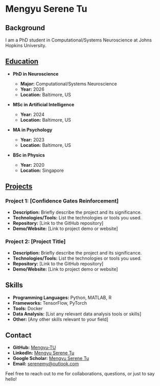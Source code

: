 # Mengyu Serene Tu

## Background

I am a PhD student in Computational/Systems Neuroscience at Johns Hopkins University.

## [Education](education.md)

- **PhD in Neuroscience**
  - **Major:** Computational/Systems Neuroscience
  - **Year:** 2026
  - **Location:** Baltimore, US

- **MSc in Artificial Intelligence**
  - **Year:** 2024
  - **Location:** Baltimore, US

- **MA in Psychology**
  - **Year:** 2023
  - **Location:** Baltimore, US

- **BSc in Physics**
  - **Year:** 2020
  - **Location:** Singapore

## [Projects](projects.md)

### Project 1: [Confidence Gates Reinforcement]

- **Description:** Briefly describe the project and its significance.
- **Technologies/Tools:** List the technologies or tools you used.
- **Repository:** [Link to the GitHub repository]
- **Demo/Website:** [Link to project demo or website]

### Project 2: [Project Title]

- **Description:** Briefly describe the project and its significance.
- **Technologies/Tools:** List the technologies or tools you used.
- **Repository:** [Link to the GitHub repository]
- **Demo/Website:** [Link to project demo or website]

## Skills

- **Programming Languages:** Python, MATLAB, R
- **Frameworks:** TensorFlow, PyTorch
- **Tools:** Docker
- **Data Analysis:** [List any relevant data analysis tools or skills]
- **Other:** [Any other skills relevant to your field]

## Contact

- **GitHub:** [Mengyu-TU](https://github.com/mengyu-tu)
- **LinkedIn:** [Mengyu Serene Tu](https://www.linkedin.com/in/mengyu-tu)
- **Google Scholar:** [Mengyu Serene Tu](https://scholar.google.com/citations?user=AuGb6q0AAAAJ&hl=en)
- **Email:** [serenemy@outlook.com](mailto:serenemy@outlook.com)

Feel free to reach out to me for collaborations, questions, or just to say hello!
